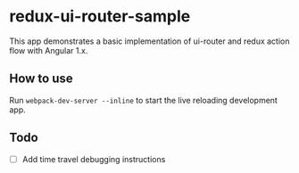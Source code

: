# redux-ui-router-sample

This app demonstrates a basic implementation of ui-router and redux action flow with Angular 1.x. 

## How to use

Run `webpack-dev-server --inline` to start the live reloading development app.

## Todo

* [ ] Add time travel debugging instructions
